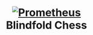 <h1 align="center" style="border-bottom: none">
    <a href="https://prometheus.io" target="_blank"><img alt="Prometheus" src="https://www.svgrepo.com/show/125004/chess-horse.svg"></a><br>Blindfold Chess
</h1>

